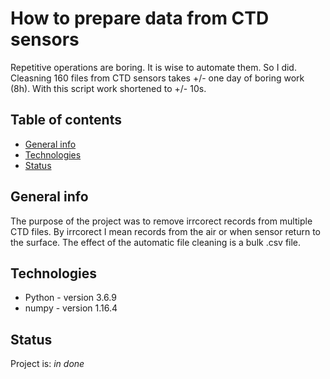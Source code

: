 # How to prepare data from CTD sensors
Repetitive operations are boring. It is wise to automate them. So I did.
Cleasning 160 files from CTD sensors takes +/- one day of boring work (8h). With this script work shortened to +/- 10s.

## Table of contents
* [General info](#general-info)
* [Technologies](#technologies)
* [Status](#status)

## General info

The purpose of the project was to remove irrcorect records from multiple CTD files. By irrcorect I mean records from the air or when sensor return to the surface. The effect of the automatic file cleaning is a bulk .csv file.

## Technologies
* Python - version 3.6.9
* numpy - version 1.16.4

## Status
Project is: _in done_
